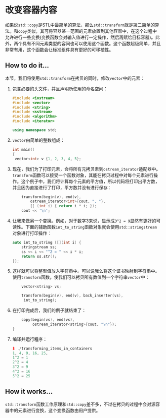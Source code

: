 # 改变容器内容

如果说`std::copy`是STL中最简单的算法，那么`std::transform`就是第二简单的算法。和`copy`类似，其可将容器某一范围的元素放置到其他容器中，在这个过程中允许进行一些变换(变换函数会对输入值进行一定操作，然后再赋给目标容器)。此外，两个具有不同元素类型的容间也可以使用这个函数。这个函数超级简单，并且非常有用，这个函数会让标准组件具有更好的可移植性。

## How to do it...

本节，我们将使用`std::transform`在拷贝的同时，修改`vector`中的元素：

1. 包含必要的头文件，并且声明所使用的命名空间：

   ```c++
   #include <iostream>
   #include <vector>
   #include <string>
   #include <sstream>
   #include <algorithm>
   #include <iterator>

   using namespace std;
   ```

2. `vector`由简单的整数组成：

   ```c++
   int main()
   {
   	vector<int> v {1, 2, 3, 4, 5};
   ```

3. 现在，我们为了打印元素，会将所有元拷贝素到`ostream_iterator`适配器中。`transform`函数可以接受一个函数对象，其能在拷贝过程中对每个元素进行操作。这个例子中，我们将计算每个元素的平方值，所以代码将打印出平方数，并且因为直接进行了打印，平方数并没有进行保存：

   ```c++
       transform(begin(v), end(v),
           ostream_iterator<int>{cout, ", "},
           [] (int i) { return i * i; });
       cout << '\n';
   ```

4. 让我来做另一个变换。例如，对于数字3来说，显示成`3^2 = 9`显然有更好的可读性。下面的辅助函数`int_to_string`函数对象就会使用`std::stringstream`对象进行打印操作：

   ```c++
   auto int_to_string ([](int i) {
       stringstream ss;
       ss << i << "^2 = " << i * i;
       return ss.str();
   });
   ```

5. 这样就可以将整型值放入字符串中。可以说我么将这个证书映射到字符串中。使用`transform`函数，使我们可以拷贝所有数值到一个字符串`vector`中：

   ```c++
       vector<string> vs;

       transform(begin(v), end(v), back_inserter(vs),
       	int_to_string);
   ```

6. 在打印完成后，我们的例子就结束了：

   ```c++
       copy(begin(vs), end(vs),
      		ostream_iterator<string>{cout, "\n"});
   }
   ```

7. 编译并运行程序：

   ```c++
   $ ./transforming_items_in_containers
   1, 4, 9, 16, 25,
   1^2 = 1
   2^2 = 4
   3^2 = 9
   4^2 = 16
   5^2 = 25
   ```

## How it works...

`std::transform`函数工作原理和`std::copy`差不多，不过在拷贝的过程中会对源容器中的元素进行变换，这个变换函数由用户提供。